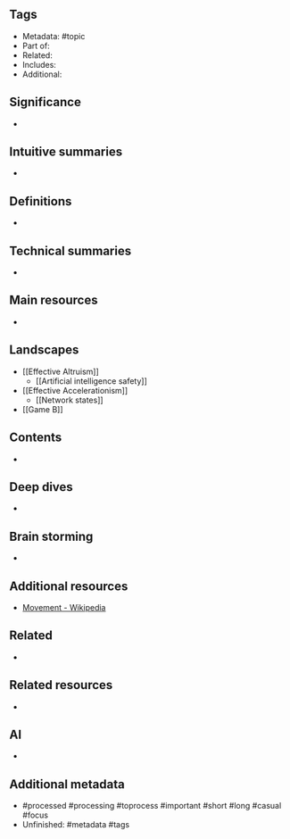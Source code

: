 ## Tags
- Metadata: #topic 
- Part of:
- Related: 
- Includes:
- Additional: 
## Significance
- 
## Intuitive summaries
- 
## Definitions
- 
## Technical summaries
-  
## Main resources 
- 
## Landscapes
- [[Effective Altruism]]
	- [[Artificial intelligence safety]]
- [[Effective Accelerationism]]
	- [[Network states]]
- [[Game B]]
## Contents
- 
## Deep dives
- 
## Brain storming
- 
## Additional resources  
- [Movement - Wikipedia](https://en.wikipedia.org/wiki/Movement#Society_and_culture)
## Related
- 
## Related resources  
- 
## AI 
- 
## Additional metadata 
-  #processed #processing #toprocess #important #short #long #casual #focus
- Unfinished: #metadata #tags